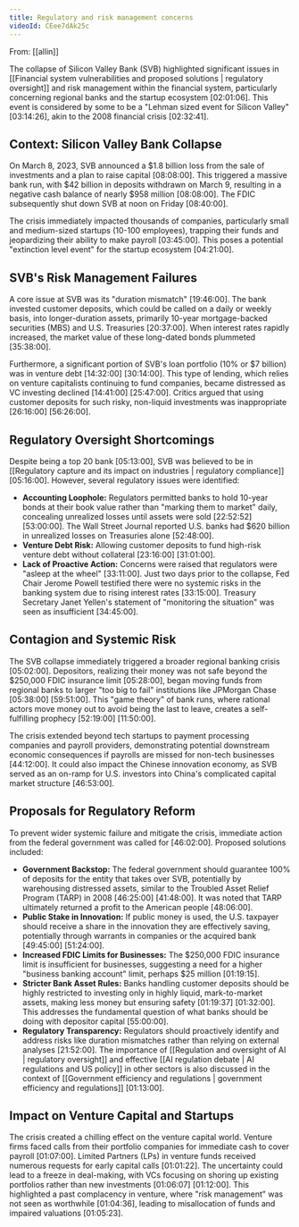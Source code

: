 ```yaml
---
title: Regulatory and risk management concerns
videoId: CEee7dAk25c
---
```


From: [[allin]] <br/> 

The collapse of Silicon Valley Bank (SVB) highlighted significant issues in [[Financial system vulnerabilities and proposed solutions | regulatory oversight]] and risk management within the financial system, particularly concerning regional banks and the startup ecosystem <a class="yt-timestamp" data-t="02:01:06">[02:01:06]</a>. This event is considered by some to be a "Lehman sized event for Silicon Valley" <a class="yt-timestamp" data-t="03:14:26">[03:14:26]</a>, akin to the 2008 financial crisis <a class="yt-timestamp" data-t="02:32:41">[02:32:41]</a>.

## Context: Silicon Valley Bank Collapse
On March 8, 2023, SVB announced a $1.8 billion loss from the sale of investments and a plan to raise capital <a class="yt-timestamp" data-t="08:08:00">[08:08:00]</a>. This triggered a massive bank run, with $42 billion in deposits withdrawn on March 9, resulting in a negative cash balance of nearly $958 million <a class="yt-timestamp" data-t="08:08:00">[08:08:00]</a>. The FDIC subsequently shut down SVB at noon on Friday <a class="yt-timestamp" data-t="08:40:00">[08:40:00]</a>.

The crisis immediately impacted thousands of companies, particularly small and medium-sized startups (10-100 employees), trapping their funds and jeopardizing their ability to make payroll <a class="yt-timestamp" data-t="03:45:00">[03:45:00]</a>. This poses a potential "extinction level event" for the startup ecosystem <a class="yt-timestamp" data-t="04:21:00">[04:21:00]</a>.

## SVB's Risk Management Failures
A core issue at SVB was its "duration mismatch" <a class="yt-timestamp" data-t="19:46:00">[19:46:00]</a>. The bank invested customer deposits, which could be called on a daily or weekly basis, into longer-duration assets, primarily 10-year mortgage-backed securities (MBS) and U.S. Treasuries <a class="yt-timestamp" data-t="20:37:00">[20:37:00]</a>. When interest rates rapidly increased, the market value of these long-dated bonds plummeted <a class="yt-timestamp" data-t="35:38:00">[35:38:00]</a>.

Furthermore, a significant portion of SVB's loan portfolio (10% or $7 billion) was in venture debt <a class="yt-timestamp" data-t="14:32:00">[14:32:00]</a> <a class="yt-timestamp" data-t="30:14:00">[30:14:00]</a>. This type of lending, which relies on venture capitalists continuing to fund companies, became distressed as VC investing declined <a class="yt-timestamp" data-t="14:41:00">[14:41:00]</a> <a class="yt-timestamp" data-t="25:47:00">[25:47:00]</a>. Critics argued that using customer deposits for such risky, non-liquid investments was inappropriate <a class="yt-timestamp" data-t="26:16:00">[26:16:00]</a> <a class="yt-timestamp" data-t="56:26:00">[56:26:00]</a>.

## Regulatory Oversight Shortcomings
Despite being a top 20 bank <a class="yt-timestamp" data-t="05:13:00">[05:13:00]</a>, SVB was believed to be in [[Regulatory capture and its impact on industries | regulatory compliance]] <a class="yt-timestamp" data-t="05:16:00">[05:16:00]</a>. However, several regulatory issues were identified:
*   **Accounting Loophole:** Regulators permitted banks to hold 10-year bonds at their book value rather than "marking them to market" daily, concealing unrealized losses until assets were sold <a class="yt-timestamp" data-t="22:52:00">[22:52:52]</a> <a class="yt-timestamp" data-t="53:00:00">[53:00:00]</a>. The Wall Street Journal reported U.S. banks had $620 billion in unrealized losses on Treasuries alone <a class="yt-timestamp" data-t="52:48:00">[52:48:00]</a>.
*   **Venture Debt Risk:** Allowing customer deposits to fund high-risk venture debt without collateral <a class="yt-timestamp" data-t="23:16:00">[23:16:00]</a> <a class="yt-timestamp" data-t="31:01:00">[31:01:00]</a>.
*   **Lack of Proactive Action:** Concerns were raised that regulators were "asleep at the wheel" <a class="yt-timestamp" data-t="33:11:00">[33:11:00]</a>. Just two days prior to the collapse, Fed Chair Jerome Powell testified there were no systemic risks in the banking system due to rising interest rates <a class="yt-timestamp" data-t="33:15:00">[33:15:00]</a>. Treasury Secretary Janet Yellen's statement of "monitoring the situation" was seen as insufficient <a class="yt-timestamp" data-t="34:45:00">[34:45:00]</a>.

## Contagion and Systemic Risk
The SVB collapse immediately triggered a broader regional banking crisis <a class="yt-timestamp" data-t="05:02:00">[05:02:00]</a>. Depositors, realizing their money was not safe beyond the $250,000 FDIC insurance limit <a class="yt-timestamp" data-t="05:28:00">[05:28:00]</a>, began moving funds from regional banks to larger "too big to fail" institutions like JPMorgan Chase <a class="yt-timestamp" data-t="05:38:00">[05:38:00]</a> <a class="yt-timestamp" data-t="59:51:00">[59:51:00]</a>. This "game theory" of bank runs, where rational actors move money out to avoid being the last to leave, creates a self-fulfilling prophecy <a class="yt-timestamp" data-t="52:19:00">[52:19:00]</a> <a class="yt-timestamp" data-t="11:50:00">[11:50:00]</a>.

The crisis extended beyond tech startups to payment processing companies and payroll providers, demonstrating potential downstream economic consequences if payrolls are missed for non-tech businesses <a class="yt-timestamp" data-t="44:12:00">[44:12:00]</a>. It could also impact the Chinese innovation economy, as SVB served as an on-ramp for U.S. investors into China's complicated capital market structure <a class="yt-timestamp" data-t="46:53:00">[46:53:00]</a>.

## Proposals for Regulatory Reform
To prevent wider systemic failure and mitigate the crisis, immediate action from the federal government was called for <a class="yt-timestamp" data-t="46:02:00">[46:02:00]</a>. Proposed solutions included:
*   **Government Backstop:** The federal government should guarantee 100% of deposits for the entity that takes over SVB, potentially by warehousing distressed assets, similar to the Troubled Asset Relief Program (TARP) in 2008 <a class="yt-timestamp" data-t="46:25:00">[46:25:00]</a> <a class="yt-timestamp" data-t="41:48:00">[41:48:00]</a>. It was noted that TARP ultimately returned a profit to the American people <a class="yt-timestamp" data-t="48:06:00">[48:06:00]</a>.
*   **Public Stake in Innovation:** If public money is used, the U.S. taxpayer should receive a share in the innovation they are effectively saving, potentially through warrants in companies or the acquired bank <a class="yt-timestamp" data-t="49:45:00">[49:45:00]</a> <a class="yt-timestamp" data-t="51:24:00">[51:24:00]</a>.
*   **Increased FDIC Limits for Businesses:** The $250,000 FDIC insurance limit is insufficient for businesses, suggesting a need for a higher "business banking account" limit, perhaps $25 million <a class="yt-timestamp" data-t="01:19:15">[01:19:15]</a>.
*   **Stricter Bank Asset Rules:** Banks handling customer deposits should be highly restricted to investing only in highly liquid, mark-to-market assets, making less money but ensuring safety <a class="yt-timestamp" data-t="01:19:37">[01:19:37]</a> <a class="yt-timestamp" data-t="01:32:00">[01:32:00]</a>. This addresses the fundamental question of what banks should be doing with depositor capital <a class="yt-timestamp" data-t="55:00:00">[55:00:00]</a>.
*   **Regulatory Transparency:** Regulators should proactively identify and address risks like duration mismatches rather than relying on external analyses <a class="yt-timestamp" data-t="21:52:00">[21:52:00]</a>. The importance of [[Regulation and oversight of AI | regulatory oversight]] and effective [[AI regulation debate | AI regulations and US policy]] in other sectors is also discussed in the context of [[Government efficiency and regulations | government efficiency and regulations]] <a class="yt-timestamp" data-t="01:13:00">[01:13:00]</a>.

## Impact on Venture Capital and Startups
The crisis created a chilling effect on the venture capital world. Venture firms faced calls from their portfolio companies for immediate cash to cover payroll <a class="yt-timestamp" data-t="01:07:00">[01:07:00]</a>. Limited Partners (LPs) in venture funds received numerous requests for early capital calls <a class="yt-timestamp" data-t="01:01:22">[01:01:22]</a>. The uncertainty could lead to a freeze in deal-making, with VCs focusing on shoring up existing portfolios rather than new investments <a class="yt-timestamp" data-t="01:06:07">[01:06:07]</a> <a class="yt-timestamp" data-t="01:12:00">[01:12:00]</a>. This highlighted a past complacency in venture, where "risk management" was not seen as worthwhile <a class="yt-timestamp" data-t="01:04:36">[01:04:36]</a>, leading to misallocation of funds and impaired valuations <a class="yt-timestamp" data-t="01:05:23">[01:05:23]</a>.